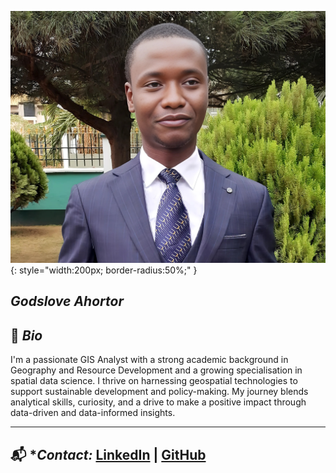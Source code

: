 ![My profile photo](images/profile_pic.jpeg){: style="width:200px; border-radius:50%;" }
## *Godslove Ahortor*
## 👋 *Bio*

I'm a passionate GIS Analyst with a strong academic background in Geography and Resource Development and a growing specialisation in spatial data science. I thrive on harnessing geospatial technologies to support sustainable development and policy-making. My journey blends analytical skills, curiosity, and a drive to make a positive impact through data-driven and data-informed insights.

---
## 📬 **Contact:* [LinkedIn](https://www.linkedin.com/in/godslove-ahortor-5b9b88296) | [GitHub](https://github.com/gekahortor)
